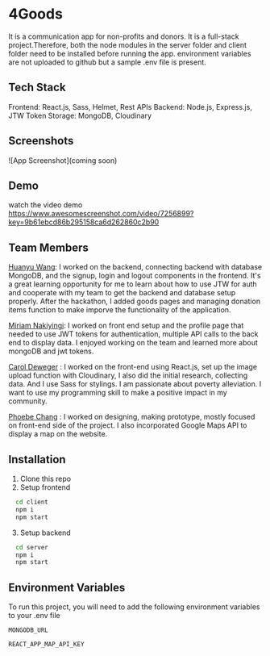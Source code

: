 # 4Goods

It is a communication app for non-profits and donors. It is a full-stack project.Therefore, both the node modules in the server folder and client folder need to be installed before running the app. environment variables are not uploaded to github but a sample .env file is present.

## Tech Stack
Frontend: React.js, Sass, Helmet, Rest APIs
Backend: Node.js, Express.js, JTW Token
Storage: MongoDB, Cloudinary

## Screenshots

![App Screenshot](coming soon)


## Demo
watch the video demo 
https://www.awesomescreenshot.com/video/7256899?key=9b61ebcd86b295158ca6d262860c2b90


## Team Members

[Huanyu Wang](https://github.com/hnslyswhy):
I worked on the backend, connecting backend with database MongoDB, and the signup, login and logout components in the frontend. It's a great learning opportunity for me to learn about how to use JTW for auth and cooperate with my team to get the backend and database setup properly.
After the hackathon, I added goods pages and managing donation items function to make imporve the functionality of the application. 


[Miriam Nakiyingi](https://github.com/miriamnaki): 
I worked on front end setup and the profile page that needed to use JWT tokens for authentication, multiple API calls to the back end to display data. I enjoyed working on the team and learned more about mongoDB and jwt tokens.

[Carol Deweger](https://github.com/CDeweger) : 
I worked on the front-end using React.js, set up the image upload function with Cloudinary, I also did the initial research, collecting data. And I use Sass for stylings. I am passionate about poverty alleviation. I want to use my programming skill to make a positive impact in my community.

[Phoebe Chang](https://github.com/phoebe03111) : 
I worked on designing, making prototype, mostly focused on front-end side of the project. I also incorporated Google Maps API to display a map on the website.



## Installation

1. Clone this repo
2. Setup frontend
```bash
  cd client
  npm i
  npm start
```
3. Setup backend
```bash
  cd server
  npm i
  npm start
```

## Environment Variables

To run this project, you will need to add the following environment variables to your .env file

`MONGODB_URL`

`REACT_APP_MAP_API_KEY`
